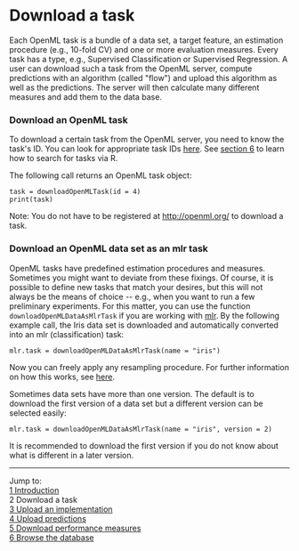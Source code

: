 Download a task
===============

Each OpenML task is a bundle of a data set, a target feature, an estimation procedure (e.g., 10-fold CV) and one or more evaluation measures. Every task has a type, e.g., Supervised Classification or Supervised Regression. A user can download such a task from the OpenML server, compute predictions with an algorithm (called "flow") and upload this algorithm as well as the predictions. The server will then calculate many different measures and add them to the data base.

### Download an OpenML task
To download a certain task from the OpenML server, you need to know the task's ID. You can look for appropriate task IDs [here](http://openml.org/search?q=&type=task). See [section 6](6-Browse-the-database.md) to learn how to search for tasks via R.

The following call returns an OpenML task object: 


```splus
task = downloadOpenMLTask(id = 4)
print(task)
```

Note: You do not have to be registered at http://openml.org/ to download a task. 

### Download an OpenML data set as an mlr task
OpenML tasks have predefined estimation procedures and measures. Sometimes you might want to deviate from these fixings. Of course, it is possible to define new tasks that match your desires, but this will not always be the means of choice -- e.g., when you want to run a few preliminary experiments. For this matter, you can use the function `downloadOpenMLDataAsMlrTask` if you are working with [mlr](https://github.com/berndbischl/mlr). By the following example call, the Iris data set is downloaded and automatically converted into an mlr (classification) task: 


```splus
mlr.task = downloadOpenMLDataAsMlrTask(name = "iris")
```

Now you can freely apply any resampling procedure. For further information on how this works, see [here](http://berndbischl.github.io/mlr/man/makeResampleDesc.html).

Sometimes data sets have more than one version. The default is to download the first version of a data set but a different version can be selected easily:


```splus
mlr.task = downloadOpenMLDataAsMlrTask(name = "iris", version = 2)
```

It is recommended to download the first version if you do not know about what is different in a later version.

----------------------------------------------------------------------------------------------------------------------
Jump to:    
[1 Introduction](1-Introduction.md)    
2 Download a task  
[3 Upload an implementation](3-Upload-an-implementation.md)  
[4 Upload predictions](4-Upload-predictions.md)  
[5 Download performance measures](5-Download-performance-measures.md)  
[6 Browse the database](6-Browse-the-database.md)
